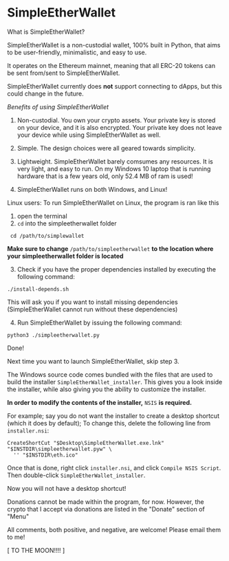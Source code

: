 # SimpleEtherWallet


What is SimpleEtherWallet?

SimpleEtherWallet is a non-custodial wallet, 100% built in Python, that aims to be user-friendly, minimalistic, and easy to use.

It operates on the Ethereum mainnet, meaning that all ERC-20 tokens can be sent from/sent to SimpleEtherWallet.

SimpleEtherWallet currently does **not** support connecting to dApps, but this could change in the future.

*Benefits of using SimpleEtherWallet*
1. Non-custodial. You own your crypto assets. Your private key is stored on your device, and it is also encrypted. Your private key does not leave your device while using SimpleEtherWallet as well.

3. Simple. The design choices were all geared towards simplicity.

4. Lightweight. SimpleEtherWallet barely comsumes any resources. It is very light, and easy to run.
    On my Windows 10 laptop that is running hardware that is a few years old, only 52.4 MB of ram is used!
   
5. SimpleEtherWallet runs on both Windows, and Linux!

Linux users: To run SimpleEtherWallet on Linux, the program is ran like this

1. open the terminal
2. `cd` into the simpleetherwallet folder

```
 cd /path/to/simplewallet
```

**Make sure to change** `/path/to/simpleetherwallet` **to the location where your simpleetherwallet folder is located**

3. Check if you have the proper dependencies installed by executing the following command:
```
./install-depends.sh
```
This will ask you if you want to install missing dependencies (SimpleEtherWallet cannot run without these dependencies)

4. Run SimpleEtherWallet by issuing the following command:
```
python3 ./simpleetherwallet.py
```
Done!

Next time you want to launch SimpleEtherWallet, skip step 3.


The Windows source code comes bundled with the files that are used to build the installer `SimpleEtherWallet_installer`.
This gives you a look inside the installer, while also giving you the ability to customize the installer.

**In order to modify the contents of the installer,** `NSIS` **is required.**

For example; say you do not want the installer to create a desktop shortcut (which it does by default);
To change this, delete the following line from `installer.nsi`:

    CreateShortCut "$Desktop\SimpleEtherWallet.exe.lnk" "$INSTDIR\simpleetherwallet.pyw" \
      '' "$INSTDIR\eth.ico"

Once that is done, right click `installer.nsi`, and click `Compile NSIS Script`.
Then double-click `SimpleEtherWallet_installer`.

Now you will not have a desktop shortcut!


Donations cannot be made within the program, for now. However, the crypto that I accept via donations are listed in the "Donate" section of "Menu"

All comments, both positive, and negative, are welcome! Please email them to me!

[ TO THE MOON!!!! ]



